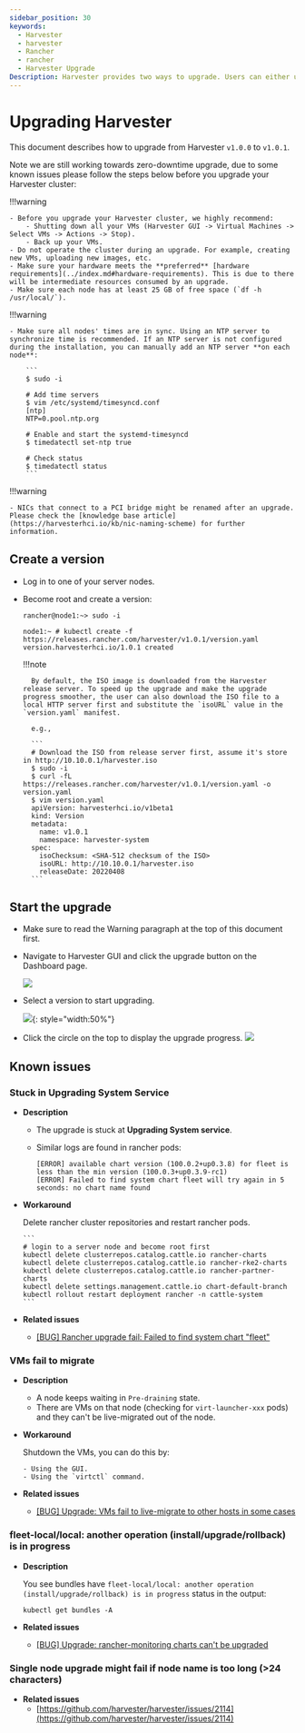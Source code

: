 ```yaml
---
sidebar_position: 30
keywords:
  - Harvester
  - harvester
  - Rancher
  - rancher
  - Harvester Upgrade
Description: Harvester provides two ways to upgrade. Users can either upgrade using the ISO image or upgrade through the UI.
---
```


# Upgrading Harvester

This document describes how to upgrade from Harvester `v1.0.0` to `v1.0.1`.

Note we are still working towards zero-downtime upgrade, due to some known issues please follow the steps below before you upgrade your Harvester cluster:

!!!warning

    - Before you upgrade your Harvester cluster, we highly recommend:
        - Shutting down all your VMs (Harvester GUI -> Virtual Machines -> Select VMs -> Actions -> Stop).
        - Back up your VMs.
    - Do not operate the cluster during an upgrade. For example, creating new VMs, uploading new images, etc.
    - Make sure your hardware meets the **preferred** [hardware requirements](../index.md#hardware-requirements). This is due to there will be intermediate resources consumed by an upgrade.
    - Make sure each node has at least 25 GB of free space (`df -h /usr/local/`).

!!!warning

    - Make sure all nodes' times are in sync. Using an NTP server to synchronize time is recommended. If an NTP server is not configured during the installation, you can manually add an NTP server **on each node**:

        ```
        $ sudo -i

        # Add time servers
        $ vim /etc/systemd/timesyncd.conf
        [ntp]
        NTP=0.pool.ntp.org

        # Enable and start the systemd-timesyncd
        $ timedatectl set-ntp true

        # Check status
        $ timedatectl status
        ```

!!!warning

    - NICs that connect to a PCI bridge might be renamed after an upgrade. Please check the [knowledge base article](https://harvesterhci.io/kb/nic-naming-scheme) for further information.


## Create a version

- Log in to one of your server nodes.
- Become root and create a version:
    ```
    rancher@node1:~> sudo -i

    node1:~ # kubectl create -f https://releases.rancher.com/harvester/v1.0.1/version.yaml
    version.harvesterhci.io/1.0.1 created
    ```

    !!!note

        By default, the ISO image is downloaded from the Harvester release server. To speed up the upgrade and make the upgrade progress smoother, the user can also download the ISO file to a local HTTP server first and substitute the `isoURL` value in the `version.yaml` manifest.

        e.g., 

        ```
        # Download the ISO from release server first, assume it's store in http://10.10.0.1/harvester.iso
        $ sudo -i
        $ curl -fL https://releases.rancher.com/harvester/v1.0.1/version.yaml -o version.yaml
        $ vim version.yaml 
        apiVersion: harvesterhci.io/v1beta1
        kind: Version
        metadata:
          name: v1.0.1
          namespace: harvester-system
        spec:
          isoChecksum: <SHA-512 checksum of the ISO> 
          isoURL: http://10.10.0.1/harvester.iso
          releaseDate: 20220408
        ```


## Start the upgrade

- Make sure to read the Warning paragraph at the top of this document first.
- Navigate to Harvester GUI and click the upgrade button on the Dashboard page.

    ![](./assets/upgrade_button.png)

- Select a version to start upgrading.

    ![](./assets/upgrade_select_version.png){: style="width:50%"}

- Click the circle on the top to display the upgrade progress.
    ![](./assets/upgrade_progress.png)

## Known issues

### Stuck in **Upgrading System Service**

- **Description**
    - The upgrade is stuck at **Upgrading System service**.
    - Similar logs are found in rancher pods:

        ```
        [ERROR] available chart version (100.0.2+up0.3.8) for fleet is less than the min version (100.0.3+up0.3.9-rc1) 
        [ERROR] Failed to find system chart fleet will try again in 5 seconds: no chart name found
        ```

- **Workaround**

    Delete rancher cluster repositories and restart rancher pods.

      ```
      # login to a server node and become root first
      kubectl delete clusterrepos.catalog.cattle.io rancher-charts
      kubectl delete clusterrepos.catalog.cattle.io rancher-rke2-charts
      kubectl delete clusterrepos.catalog.cattle.io rancher-partner-charts
      kubectl delete settings.management.cattle.io chart-default-branch
      kubectl rollout restart deployment rancher -n cattle-system
      ```

- **Related issues**
    - [[BUG] Rancher upgrade fail: Failed to find system chart "fleet"](https://github.com/harvester/harvester/issues/2011)


### VMs fail to migrate

- **Description**
    - A node keeps waiting in `Pre-draining` state.
    - There are VMs on that node (checking for `virt-launcher-xxx` pods) and they can't be live-migrated out of the node.

- **Workaround**

    Shutdown the VMs, you can do this by:

      - Using the GUI.
      - Using the `virtctl` command.

- **Related issues**
    - [[BUG] Upgrade: VMs fail to live-migrate to other hosts in some cases](https://github.com/harvester/harvester/issues/2029)

### fleet-local/local: another operation (install/upgrade/rollback) is in progress 

- **Description**

    You see bundles have `fleet-local/local: another operation (install/upgrade/rollback) is in progress` status in the output:

    ```
    kubectl get bundles -A
    ```

- **Related issues**
    - [[BUG] Upgrade: rancher-monitoring charts can't be upgraded](https://github.com/harvester/harvester/issues/1983)


### Single node upgrade might fail if node name is too long (>24 characters)

- **Related issues**
    - [https://github.com/harvester/harvester/issues/2114](https://github.com/harvester/harvester/issues/2114)

